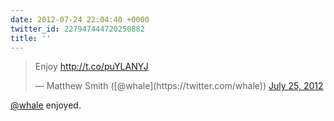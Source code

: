 ```yaml
---
date: 2012-07-24 22:04:40 +0000
twitter_id: 227947444720250882
title: ''
---
```


<blockquote class="twitter-tweet"><p lang="en" dir="ltr">Enjoy <a href="http://t.co/puYLANYJ">http://t.co/puYLANYJ</a></p>&mdash; Matthew Smith ([@whale](https://twitter.com/whale)) <a href="https://twitter.com/whale/status/227945458767626242?ref_src=twsrc%5Etfw">July 25, 2012</a></blockquote>
<script async src="https://platform.twitter.com/widgets.js" charset="utf-8"></script>

[@whale](https://twitter.com/whale) enjoyed.
